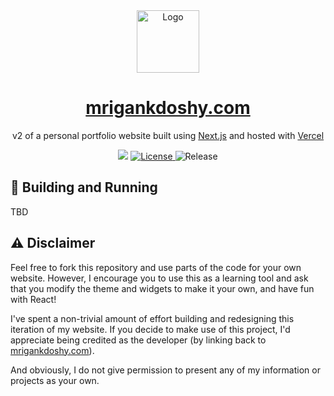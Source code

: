 <div align="center">
  <img alt="Logo" src="https://user-images.githubusercontent.com/32623983/170842452-2ea3a2f8-2164-421e-8788-d52c878a1a07.png" width="100" />
</div>
<h1 align="center">
  <a href="https://mrigankdoshy.com" target="_blank">mrigankdoshy.com</a>
</h1>
<p align="center">
  v2 of a personal portfolio website built using <a href="https://nextjs.org" target="_blank">Next.js</a> and hosted with <a href="https://www.vercel.com/" target="_blank">Vercel</a>
</p>
<p align="center">
  <img src="https://deploy-badge.vercel.app/vercel/personal-website-v2?style=for-the-badge" />
  <a href="https://opensource.org/licenses/MIT">
    <img src="https://img.shields.io/badge/License-MIT-blue.svg?style=for-the-badge" alt="License">
  </a>
  <img src="https://img.shields.io/github/v/release/mrigankdoshy/personal-website-v2?color=blue&include_prereleases&sort=date&style=for-the-badge" alt="Release">
</p>

## 🚀 Building and Running

TBD

## ⚠️ Disclaimer

Feel free to fork this repository and use parts of the code for your own website. However, I encourage you to use this as a learning tool and ask that you modify the theme and widgets to make it your own, and have fun with React!

I've spent a non-trivial amount of effort building and redesigning this iteration of my website. If you decide to make use of this project, I'd appreciate being credited as the developer (by linking back to <a href="https://mrigankdoshy.com" target="_blank">mrigankdoshy.com</a>).

And obviously, I do not give permission to present any of my information or projects as your own.
